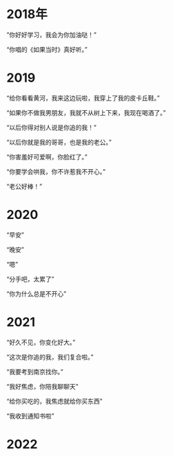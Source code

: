 # 2018年

”你好好学习，我会为你加油哒！”

“你唱的《如果当时》真好听。”


# 2019

“给你看看黄河，我来这边玩啦，我穿上了我的皮卡丘鞋。”

“如果你不做我男朋友，我就不从树上下来，我现在喝酒了。”

“以后你得对别人说是你追的我！”

“以后你就是我的哥哥，也是我的老公。”

“你害羞好可爱啊，你脸红了。”

“你要学会哄我，你不许惹我不开心。”

“老公好棒！”

# 2020

“早安”

“晚安”

“嗯”

“分手吧，太累了”

“你为什么总是不开心”

# 2021

“好久不见，你变化好大。”

“这次是你追的我，我们复合啦。”

“我要考到南京找你。”

“我好焦虑，你陪我聊聊天”

“给你买吃的，我焦虑就给你买东西”

“我收到通知书啦”

# 2022


